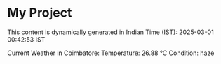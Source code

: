 # My Project

This content is dynamically generated in Indian Time (IST): 2025-03-01 00:42:53 IST


Current Weather in Coimbatore:
Temperature: 26.88 °C
Condition: haze
